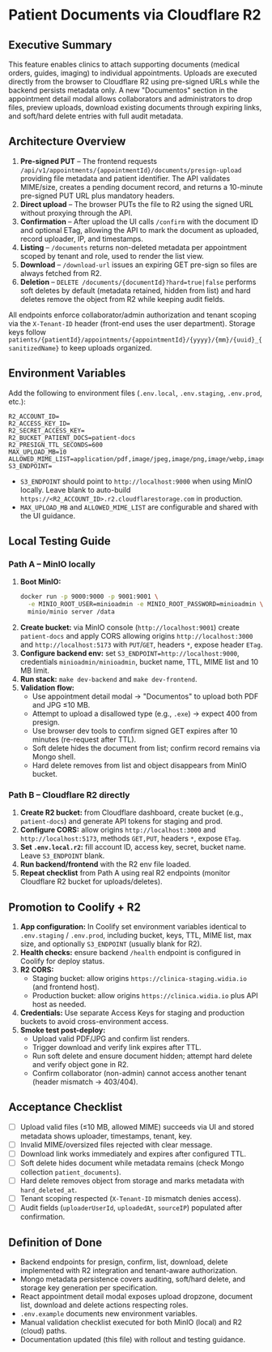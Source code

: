 # Patient Documents via Cloudflare R2

## Executive Summary

This feature enables clinics to attach supporting documents (medical orders, guides, imaging) to individual appointments. Uploads are executed directly from the browser to Cloudflare R2 using pre-signed URLs while the backend persists metadata only. A new "Documentos" section in the appointment detail modal allows collaborators and administrators to drop files, preview uploads, download existing documents through expiring links, and soft/hard delete entries with full audit metadata.

## Architecture Overview

1. **Pre-signed PUT** – The frontend requests `/api/v1/appointments/{appointmentId}/documents/presign-upload` providing file metadata and patient identifier. The API validates MIME/size, creates a pending document record, and returns a 10-minute pre-signed PUT URL plus mandatory headers.
2. **Direct upload** – The browser PUTs the file to R2 using the signed URL without proxying through the API.
3. **Confirmation** – After upload the UI calls `/confirm` with the document ID and optional ETag, allowing the API to mark the document as uploaded, record uploader, IP, and timestamps.
4. **Listing** – `/documents` returns non-deleted metadata per appointment scoped by tenant and role, used to render the list view.
5. **Download** – `/download-url` issues an expiring GET pre-sign so files are always fetched from R2.
6. **Deletion** – `DELETE /documents/{documentId}?hard=true|false` performs soft deletes by default (metadata retained, hidden from list) and hard deletes remove the object from R2 while keeping audit fields.

All endpoints enforce collaborator/admin authorization and tenant scoping via the `X-Tenant-ID` header (front-end uses the user department). Storage keys follow `patients/{patientId}/appointments/{appointmentId}/{yyyy}/{mm}/{uuid}_{sanitizedName}` to keep uploads organized.

## Environment Variables

Add the following to environment files (`.env.local`, `.env.staging`, `.env.prod`, etc.):

```env
R2_ACCOUNT_ID=
R2_ACCESS_KEY_ID=
R2_SECRET_ACCESS_KEY=
R2_BUCKET_PATIENT_DOCS=patient-docs
R2_PRESIGN_TTL_SECONDS=600
MAX_UPLOAD_MB=10
ALLOWED_MIME_LIST=application/pdf,image/jpeg,image/png,image/webp,image/heic
S3_ENDPOINT=
```

* `S3_ENDPOINT` should point to `http://localhost:9000` when using MinIO locally. Leave blank to auto-build `https://<R2_ACCOUNT_ID>.r2.cloudflarestorage.com` in production.
* `MAX_UPLOAD_MB` and `ALLOWED_MIME_LIST` are configurable and shared with the UI guidance.

## Local Testing Guide

### Path A – MinIO locally

1. **Boot MinIO:**
   ```bash
   docker run -p 9000:9000 -p 9001:9001 \
     -e MINIO_ROOT_USER=minioadmin -e MINIO_ROOT_PASSWORD=minioadmin \
     minio/minio server /data
   ```
2. **Create bucket:** via MinIO console (`http://localhost:9001`) create `patient-docs` and apply CORS allowing origins `http://localhost:3000` and `http://localhost:5173` with `PUT`/`GET`, headers `*`, expose header `ETag`.
3. **Configure backend env:** set `S3_ENDPOINT=http://localhost:9000`, credentials `minioadmin/minioadmin`, bucket name, TTL, MIME list and 10 MB limit.
4. **Run stack:** `make dev-backend` and `make dev-frontend`.
5. **Validation flow:**
   - Use appointment detail modal → "Documentos" to upload both PDF and JPG ≤10 MB.
   - Attempt to upload a disallowed type (e.g., `.exe`) → expect 400 from presign.
   - Use browser dev tools to confirm signed GET expires after 10 minutes (re-request after TTL).
   - Soft delete hides the document from list; confirm record remains via Mongo shell.
   - Hard delete removes from list and object disappears from MinIO bucket.

### Path B – Cloudflare R2 directly

1. **Create R2 bucket:** from Cloudflare dashboard, create bucket (e.g., `patient-docs`) and generate API tokens for staging and prod.
2. **Configure CORS:** allow origins `http://localhost:3000` and `http://localhost:5173`, methods `GET,PUT`, headers `*`, expose `ETag`.
3. **Set `.env.local.r2`:** fill account ID, access key, secret, bucket name. Leave `S3_ENDPOINT` blank.
4. **Run backend/frontend** with the R2 env file loaded.
5. **Repeat checklist** from Path A using real R2 endpoints (monitor Cloudflare R2 bucket for uploads/deletes).

## Promotion to Coolify + R2

1. **App configuration:** In Coolify set environment variables identical to `.env.staging` / `.env.prod`, including bucket, keys, TTL, MIME list, max size, and optionally `S3_ENDPOINT` (usually blank for R2).
2. **Health checks:** ensure backend `/health` endpoint is configured in Coolify for deploy status.
3. **R2 CORS:**
   - Staging bucket: allow origins `https://clinica-staging.widia.io` (and frontend host).
   - Production bucket: allow origins `https://clinica.widia.io` plus API host as needed.
4. **Credentials:** Use separate Access Keys for staging and production buckets to avoid cross-environment access.
5. **Smoke test post-deploy:**
   - Upload valid PDF/JPG and confirm list renders.
   - Trigger download and verify link expires after TTL.
   - Run soft delete and ensure document hidden; attempt hard delete and verify object gone in R2.
   - Confirm collaborator (non-admin) cannot access another tenant (header mismatch → 403/404).

## Acceptance Checklist

- [ ] Upload valid files (≤10 MB, allowed MIME) succeeds via UI and stored metadata shows uploader, timestamps, tenant, key.
- [ ] Invalid MIME/oversized files rejected with clear message.
- [ ] Download link works immediately and expires after configured TTL.
- [ ] Soft delete hides document while metadata remains (check Mongo collection `patient_documents`).
- [ ] Hard delete removes object from storage and marks metadata with `hard_deleted_at`.
- [ ] Tenant scoping respected (`X-Tenant-ID` mismatch denies access).
- [ ] Audit fields (`uploaderUserId`, `uploadedAt`, `sourceIP`) populated after confirmation.

## Definition of Done

- Backend endpoints for presign, confirm, list, download, delete implemented with R2 integration and tenant-aware authorization.
- Mongo metadata persistence covers auditing, soft/hard delete, and storage key generation per specification.
- React appointment detail modal exposes upload dropzone, document list, download and delete actions respecting roles.
- `.env.example` documents new environment variables.
- Manual validation checklist executed for both MinIO (local) and R2 (cloud) paths.
- Documentation updated (this file) with rollout and testing guidance.
